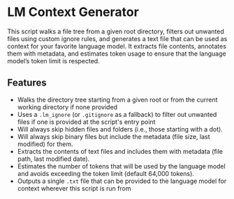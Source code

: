 # LM Context Generator

This script walks a file tree from a given root directory, filters out unwanted files using custom ignore rules, and generates a text file that can be used as context for your favorite language model. It extracts file contents, annotates them with metadata, and estimates token usage to ensure that the language model’s token limit is respected.

## Features
- Walks the directory tree starting from a given root or from the current working directory if none provided
- Uses a `.lm_ignore` (or `.gitignore` as a fallback) to filter out unwanted files if one is provided at the script's entry point
- Will always skip hidden files and folders (i.e., those starting with a dot).
- Will always skip binary files but include the metadata (file size, last modified) for them.
- Extracts the contents of text files and includes them with metadata (file path, last modified date).
- Estimates the number of tokens that will be used by the language model and avoids exceeding the token limit (default 64,000 tokens).
- Outputs a single `.txt` file that can be provided to the language model for context wherever this script is run from



